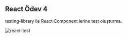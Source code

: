 ## React Ödev 4

testing-library ile React Component lerine test oluşturma.

![react-test](https://user-images.githubusercontent.com/62842902/197815830-e822a6c7-a762-4244-aa90-e630c0e12f42.PNG)